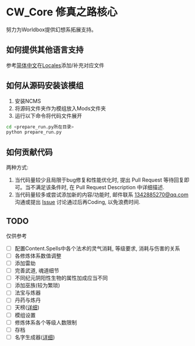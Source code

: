 # CW_Core 修真之路核心

努力为Worldbox提供幻想系拓展支持。

## 如何提供其他语言支持

参考[简体中文](./Locales/cz.json)在[Locales](./Locales)添加/补充对应文件

## 如何从源码安装该模组

1. 安装NCMS
2. 将源码文件夹作为模组放入Mods文件夹
3. 运行以下命令将代码文件展开

``` bash
cd <prepare_run.py所在目录>
python prepare_run.py
```

## 如何贡献代码

两种方式:

1. 当代码量较少且局限于bug修复和性能优化时, 提出 Pull Request 等待回复即可。当不满足该条件时, 在 Pull Request Description 中详细描述.
2. 当代码量较多或尝试添加新的内容/功能时, 邮件联系 1342885270@qq.com 沟通或提出 [Issue](https://github.com/inmny/Cultivation-Way-Core/issues/new?assignees=&labels=&projects=&template=feature_request.md&title=) 讨论通过后再Coding, 以免浪费时间.

## TODO

仅供参考

- [ ] 配置Content.Spells中各个法术的灵气消耗, 等级要求, 消耗与伤害的关系
- [ ] 各修炼体系数值调整
- [ ] 添加雷劫
- [ ] 完善武道, 魂道细节
- [ ] 不同纪元阴阳性生物的属性加成应当不同
- [ ] 添加巫族(较为繁琐)
- [ ] 法宝与炼器
- [ ] 丹药与炼丹
- [ ] 天榜([详细](https://github.com/inmny/Cultivation-Way-Core/blob/main/docs/contents_index/world_top.md))
- [ ] 模组设置
- [ ] 修炼体系各个等级人数限制
- [ ] 存档
- [ ] 名字生成器([详细](https://github.com/inmny/Cultivation-Way-Core/blob/main/docs/contents_index/name_generator.md))
